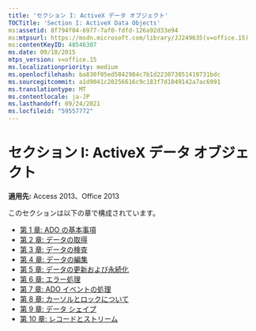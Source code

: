 ```yaml
---
title: 'セクション I: ActiveX データ オブジェクト'
TOCTitle: 'Section I: ActiveX Data Objects'
ms:assetid: 8f794f04-6977-7af0-fdfd-126a92d33e94
ms:mtpsurl: https://msdn.microsoft.com/library/JJ249635(v=office.15)
ms:contentKeyID: 48546307
ms.date: 09/18/2015
mtps_version: v=office.15
ms.localizationpriority: medium
ms.openlocfilehash: ba830f05ed5842984c7b1d223073851419731bdc
ms.sourcegitcommit: a1d9041c20256616c9c183f7d1049142a7ac6991
ms.translationtype: MT
ms.contentlocale: ja-JP
ms.lasthandoff: 09/24/2021
ms.locfileid: "59557772"
---
```

# <a name="section-i-activex-data-objects"></a>セクション I: ActiveX データ オブジェクト

**適用先:** Access 2013、Office 2013

このセクションは以下の章で構成されています。

- [第 1 章: ADO の基本事項](chapter-1-ado-fundamentals.md)
- [第 2 章: データの取得](chapter-2-getting-data.md)
- [第 3 章: データの検査](chapter-3-examining-data.md)
- [第 4 章: データの編集](chapter-4-editing-data.md)
- [第 5 章: データの更新および永続化](chapter-5-updating-and-persisting-data.md)
- [第 6 章: エラー処理](chapter-6-error-handling.md)
- [第 7 章: ADO イベントの処理](chapter-7-handling-ado-events.md)
- [第 8 章: カーソルとロックについて](chapter-8-understanding-cursors-and-locks.md)
- [第 9 章: データ シェイプ](chapter-9-data-shaping.md)
- [第 10 章: レコードとストリーム](chapter-10-records-and-streams.md)

